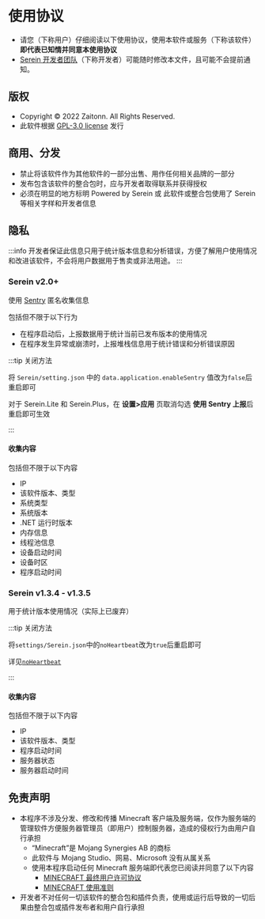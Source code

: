 # 使用协议

- 请您（下称用户）仔细阅读以下使用协议，使用本软件或服务（下称该软件）**即代表已知情并同意本使用协议**
- [Serein 开发者团队](https://github.com/orgs/SereinDev)（下称开发者）可能随时修改本文件，且可能不会提前通知。

## 版权

- Copyright © 2022 Zaitonn. All Rights Reserved.
- 此软件根据 [GPL-3.0 license](https://www.gnu.org/licenses/gpl-3.0.zh-cn.html) 发行

## 商用、分发

- 禁止将该软件作为其他软件的一部分出售、用作任何相关品牌的一部分
- 发布包含该软件的整合包时，应与开发者取得联系并获得授权
- 必须在明显的地方标明 Powered by Serein 或 此软件或整合包使用了 Serein 等相关字样和开发者信息

## 隐私

:::info
开发者保证此信息只用于统计版本信息和分析错误，方便了解用户使用情况和改进该软件，不会将用户数据用于售卖或非法用途。
:::

### Serein v2.0+

使用 [Sentry](https://sentry.io/) 匿名收集信息

包括但不限于以下行为

- 在程序启动后，上报数据用于统计当前已发布版本的使用情况
- 在程序发生异常或崩溃时，上报堆栈信息用于统计错误和分析错误原因

:::tip 关闭方法

将 `Serein/setting.json` 中的 `data.application.enableSentry` 值改为`false`后重启即可

对于 Serein.Lite 和 Serein.Plus，在 **设置>应用** 页取消勾选 **使用 Sentry 上报**后重启即可生效

:::

#### 收集内容

包括但不限于以下内容

- IP
- 该软件版本、类型
- 系统类型
- 系统版本
- .NET 运行时版本
- 内存信息
- 线程池信息
- 设备启动时间
- 设备时区
- 程序启动时间

### Serein v1.3.4 - v1.3.5

用于统计版本使用情况（实际上已废弃）

:::tip 关闭方法

将`settings/Serein.json`中的`noHeartbeat`改为`true`后重启即可

详见[`noHeartbeat`](/docs/1.x/guidance/hiddenSettings#noheartbeat)

:::

#### 收集内容

包括但不限于以下内容

- IP
- 该软件版本、类型
- 程序启动时间
- 服务器状态
- 服务器启动时间

## 免责声明

- 本程序不涉及分发、修改和传播 Minecraft 客户端及服务端，仅作为服务端的管理软件方便服务器管理员（即用户）控制服务器，造成的侵权行为由用户自行承担
  - “Minecraft”是 Mojang Synergies AB 的商标
  - 此软件与 Mojang Studio、网易、Microsoft 没有从属关系
  - 使用本程序启动任何 Minecraft 服务端即代表您已阅读并同意了以下内容
    - [MINECRAFT 最终用户许可协议](https://www.minecraft.net/zh-hans/eula)
    - [MINECRAFT 使用准则](https://www.minecraft.net/zh-hans/usage-guidelines)
- 开发者不对任何一切该软件的整合包和插件负责，使用或运行后导致的一切后果由整合包或插件发布者和用户自行承担
